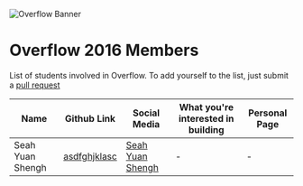 ![Overflow Banner](http://i.imgur.com/Eg3sEg5.png)
# Overflow 2016 Members

List of students involved in Overflow.
To add yourself to the list, just submit a [pull request](https://github.com/np-overflow/2016/pulls)

| Name | Github Link | Social Media | What you're interested in building | Personal Page |
| ---- | ----------- | ------------ | ---------------------------------- | ------------- |
| Seah Yuan Shengh | [asdfghjklasc](https://github.com/asdfghjklasc) | [Seah Yuan Shengh](facebook.com/fsplayer) | - | - | 
